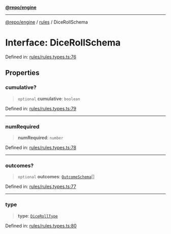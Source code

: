 [**@repo/engine**](../../README.md)

***

[@repo/engine](../../modules.md) / [rules](../README.md) / DiceRollSchema

# Interface: DiceRollSchema

Defined in: [rules/rules.types.ts:76](https://github.com/alexqguo/drinking-board-game-v3/blob/c54738830b911cea80ee4f6fef46ab8be3a3f8a1/packages/engine/src/rules/rules.types.ts#L76)

## Properties

### cumulative?

> `optional` **cumulative**: `boolean`

Defined in: [rules/rules.types.ts:79](https://github.com/alexqguo/drinking-board-game-v3/blob/c54738830b911cea80ee4f6fef46ab8be3a3f8a1/packages/engine/src/rules/rules.types.ts#L79)

***

### numRequired

> **numRequired**: `number`

Defined in: [rules/rules.types.ts:78](https://github.com/alexqguo/drinking-board-game-v3/blob/c54738830b911cea80ee4f6fef46ab8be3a3f8a1/packages/engine/src/rules/rules.types.ts#L78)

***

### outcomes?

> `optional` **outcomes**: [`OutcomeSchema`](OutcomeSchema.md)[]

Defined in: [rules/rules.types.ts:77](https://github.com/alexqguo/drinking-board-game-v3/blob/c54738830b911cea80ee4f6fef46ab8be3a3f8a1/packages/engine/src/rules/rules.types.ts#L77)

***

### type

> **type**: [`DiceRollType`](../enumerations/DiceRollType.md)

Defined in: [rules/rules.types.ts:80](https://github.com/alexqguo/drinking-board-game-v3/blob/c54738830b911cea80ee4f6fef46ab8be3a3f8a1/packages/engine/src/rules/rules.types.ts#L80)

